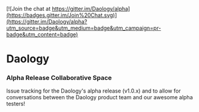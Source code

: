 [![Join the chat at https://gitter.im/Daology/alpha](https://badges.gitter.im/Join%20Chat.svg)](https://gitter.im/Daology/alpha?utm_source=badge&utm_medium=badge&utm_campaign=pr-badge&utm_content=badge)

# Daology

### Alpha Release Collaborative Space

Issue tracking for the Daology's alpha release (v1.0.x) and to allow for conversations between the Daology product team and our awesome alpha testers!
